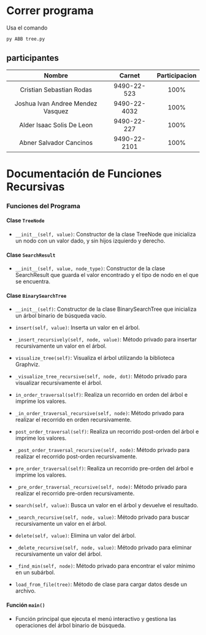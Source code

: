 # Correr programa
Usa el comando 
```cmd
py ABB tree.py
```

## participantes
|  Nombre | Carnet | Participacion  |
| :------------: | :------------: | :------------: |
| Cristian Sebastian Rodas | 9490-22-523| 100%   |
| Joshua Ivan Andree Mendez Vasquez | 9490-22-4032 | 100%   |
| Alder Isaac Solis De Leon | 9490-22-227 |  100%  |
| Abner Salvador Cancinos | 9490-22-2101 |  100%  |

# Documentación de Funciones Recursivas

### Funciones del Programa

#### Clase `TreeNode`

- `__init__(self, value)`: Constructor de la clase TreeNode que inicializa un nodo con un valor dado, y sin hijos izquierdo y derecho.

#### Clase `SearchResult`

- `__init__(self, value, node_type)`: Constructor de la clase SearchResult que guarda el valor encontrado y el tipo de nodo en el que se encuentra.

#### Clase `BinarySearchTree`

- `__init__(self)`: Constructor de la clase BinarySearchTree que inicializa un árbol binario de búsqueda vacío.

- `insert(self, value)`: Inserta un valor en el árbol.

- `_insert_recursively(self, node, value)`: Método privado para insertar recursivamente un valor en el árbol.

- `visualize_tree(self)`: Visualiza el árbol utilizando la biblioteca Graphviz.

- `_visualize_tree_recursive(self, node, dot)`: Método privado para visualizar recursivamente el árbol.

- `in_order_traversal(self)`: Realiza un recorrido en orden del árbol e imprime los valores.

- `_in_order_traversal_recursive(self, node)`: Método privado para realizar el recorrido en orden recursivamente.

- `post_order_traversal(self)`: Realiza un recorrido post-orden del árbol e imprime los valores.

- `_post_order_traversal_recursive(self, node)`: Método privado para realizar el recorrido post-orden recursivamente.

- `pre_order_traversal(self)`: Realiza un recorrido pre-orden del árbol e imprime los valores.

- `_pre_order_traversal_recursive(self, node)`: Método privado para realizar el recorrido pre-orden recursivamente.

- `search(self, value)`: Busca un valor en el árbol y devuelve el resultado.

- `_search_recursive(self, node, value)`: Método privado para buscar recursivamente un valor en el árbol.

- `delete(self, value)`: Elimina un valor del árbol.

- `_delete_recursive(self, node, value)`: Método privado para eliminar recursivamente un valor del árbol.

- `_find_min(self, node)`: Método privado para encontrar el valor mínimo en un subárbol.

- `load_from_file(tree)`: Método de clase para cargar datos desde un archivo.

#### Función `main()`

- Función principal que ejecuta el menú interactivo y gestiona las operaciones del árbol binario de búsqueda.
